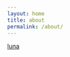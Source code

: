 ```yaml
---
layout: home
title: about
permalink: /about/
---
```


<!---
asteria, after the titan, is a meant to be a place of refuge  
a safe place for me and my[ art. ](/art/)(if/when I make any)
--->

[ luna ](/luna/)